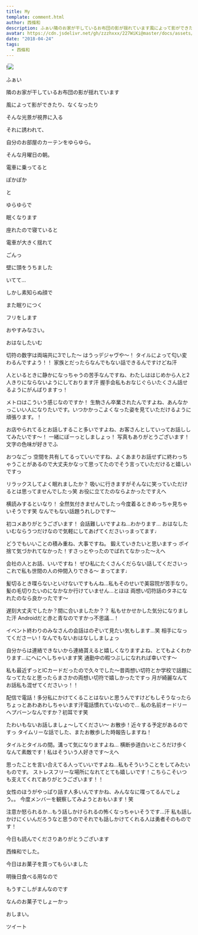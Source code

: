 ```yaml
---
title: My
template: comment.html
author: 西條和
description: ふぁい隣のお家が干しているお布団の影が揺れています風によって影ができたり、なくなったりそんな光景が視界に入る...
avatar: https://cdn.jsdelivr.net/gh/zzzhxxx/227WiKi@master/docs/assets/photo/avatar/nagomi.jpg
date: "2018-04-24"
tags:
  - 西條和
---
```


!![](https://cdn.jsdelivr.net/gh/227WiKi/227WiKi-image@master/blog-image/nagomi-2018-04-24_1.jpg)






ふぁい
















隣のお家が干しているお布団の影が揺れています









風によって影ができたり、なくなったり









そんな光景が視界に入る









それに誘われて、









自分のお部屋のカーテンをゆらゆら。










そんな月曜日の朝。












電車に乗ってると









ぽかぽか






と








ゆらゆらで






眠くなります









座れたので寝ていると








電車が大きく揺れて










ごんっ









壁に頭をうちました






いてて…









しかし素知らぬ顔で









また眠りにつく










フリをします









おやすみなさい。






おはなしたいむ




切符の数字は両端共に3でした〜
はうっデジャヴや〜！
タイルによって匂い変わるんですよう！！
家族とだったらなんでもない話できるんですけどね汗




人といるときに静かになっちゃうの苦手なんですね、わたしははじめから人と2人きりにならないようにしております汗
握手会私もおなじぐらいたくさん話せるようにがんばりますっ！






メトロはこういう感じなのですか！
生駒さん卒業されたんですよね、あんなかっこいい人になりたいです。いつかかっこよくなった姿を見ていただけるように頑張ります。！





お店やられてるとお話しすること多いですよね、お客さんとしていってお話ししてみたいです〜！
一緒にぼーっとしましょっ！
写真もありがとうございます！文字の色味が好きでふ




おつなごっ
空間を共有してるっていいですね、よくあまりお話せずに終わっちゃうことがあるので大丈夫かなって思ってたのでそう言っていただけると嬉しいですっ





リラックスしてよく眠れましたか？
吸いに行きますがそんなに笑っていただけるとは思ってませんでしたっ笑
お役に立てたのならよかったですえへ




横読みするといなり！
全然気付きませんでしたっ今度着るときめっちゃ見ちゃいそうです笑
なんでもない話題うれしひです〜





初コメありがとうございます！
会話難しいですよね…わかります…
おはなしたいむならうつだけなので気軽にしてあげてくださいっまってます♩






どうでもいいことの積み重ね、大事ですね。
鍛えていきたいと思いますっ
ポイ捨て気づかれてなかった！すさっとやったのでばれてなかった〜えへ




会社の人とお話、いいですね！
ぜひ私にたくさんくだらない話してくださいっこれで私も世間の人の仲間入りできる〜
まってます♩





髪切るとき喋らないといけないですもんね…私もそのせいで美容院が苦手なり。
髪の毛切りたいのになかなか行けていません…とほほ
両想い切符話のタネになれたのなら良かったです〜





遅刻大丈夫でしたか？間に合いましたか？？
私もせかせかした気分になりました汗
Androidだと赤と青なのですかっ不思議…！




イベント終わりのみなさんの会話はのぞいて見たい気もします…笑
相手になってくださーい！なんでもないおはなししましょっ





自分からは連絡できないから連絡貰えると嬉しくなりますよね、とてもよくわかります…にへにへしちゃいます笑
通勤中の暇つぶしになれれば幸いです〜




私も最近ずっとICカードだったので久々でした〜昔両想い切符とか学校で話題になってたなと思ったらまさかの両想い切符で嬉しかったですっ
月が綺麗なんてお話私も混ぜてくださいっ！！




配信で電話！多分私にかけてくることはないと思うんですけどもしそうなったらちょっとあわあわしちゃいます汗電話慣れていないので…
私の名前オードリーヘプバーンなんですか？初耳です笑




たわいもないお話しましょ〜してください〜
お散歩！近々する予定があるのですっ
タイムリーな話でした、またお散歩した時報告しますね！





タイルとタイルの間。溝って気になりますよね…
横断歩道白いところだけ歩くなんて素敵です！私はそういう人好きです〜えへ




思ったことを言い合えてる人っていいですよね…私もそういうことをしてみたいものです。
ストレスフリーな場所になれてとても嬉しいです！こちらこそいつも支えてくれてありがとうございます！！




女性のほうがやっぱり話す人多いんですかね、みんななに喋ってるんでしょう。。
今度メンバーを観察してみようとおもいます！笑




注意か怒られるか…もう話しかけられるの怖くなっちゃいそうです…汗
私も話しかけにくいんだろうなと思うのでそれでも話しかけてくれる人は勇者そのものです！






今日も読んでくださりありがとうございます











西條和でした。






今日はお菓子を買ってもらいました








明後日食べる用なので







もうすこしがまんなのです










なんのお菓子でしょーかっ






おしまい。


ツイート



